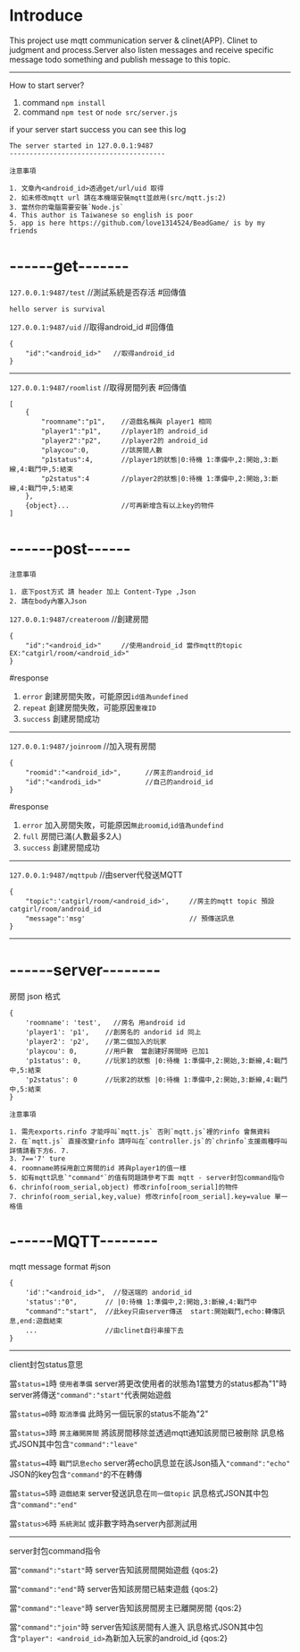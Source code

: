 Introduce
====

This project use mqtt communication server & clinet(APP).
Clinet to judgment and process.Server also listen messages
and receive specific message todo something and publish message to this topic.

----

How to start server?
1. command `npm install`
2. command `npm test` or `node src/server.js`

if your server start success you can see this log

    The server started in 127.0.0.1:9487
    ---------------------------------------


`注意事項`

    1. 文章內<android_id>透過get/url/uid 取得
    2. 如未修改mqtt url 請在本機端安裝mqtt並啟用(src/mqtt.js:2)
    3. 當然你的電腦需要安裝`Node.js`
    4. This author is Taiwanese so english is poor 
    5. app is here https://github.com/love1314524/BeadGame/ is by my friends 




------get-------
====
`127.0.0.1:9487/test`   //測試系統是否存活
#回傳值

    hello server is survival

`127.0.0.1:9487/uid`    //取得android_id
#回傳值

    {
        "id":"<android_id>"   //取得android_id
    }

----
`127.0.0.1:9487/roomlist`   //取得房間列表
#回傳值

    [
        {
            "roomname":"p1",    //遊戲名稱與 player1 相同
            "player1":"p1",     //player1的 android_id
            "player2":"p2",     //player2的 android_id
            "playcou":0,        //該房間人數
            "p1status":4,       //player1的狀態|0:待機 1:準備中,2:開始,3:斷線,4:戰鬥中,5:結束
            "p2status":4        //player2的狀態|0:待機 1:準備中,2:開始,3:斷線,4:戰鬥中,5:結束
        },
        {object}...             //可再新增含有以上key的物件
    ]

------post------
=========

`注意事項`

    1. 底下post方式 請 header 加上 Content-Type ,Json
    2. 請在body內塞入Json

`127.0.0.1:9487/createroom`     //創建房間
    
    {
        "id":"<android_id>"     //使用android_id 當作mqtt的topic EX:"catgirl/room/<android_id>"
    }

#response 
1. `error` 創建房間失敗，可能原因`id值為undefined`
2. `repeat` 創建房間失敗，可能原因`重複ID`
3. `success` 創建房間成功
    
----
`127.0.0.1:9487/joinroom`       //加入現有房間
    
    {
        "roomid":"<android_id>",      //房主的android_id
        "id":"<androdi_id>"           //自己的android_id
    }
    
#response 
1. `error` 加入房間失敗，可能原因`無此roomid`,`id值為undefind`
2. `full` 房間已滿(人數最多2人)  
3. `success` 創建房間成功  

----
`127.0.0.1:9487/mqttpub`        //由server代發送MQTT

    {
        "topic":'catgirl/room/<android_id>',     //房主的mqtt topic 預設 catgirl/room/android_id
        "message":'msg'                          // 預傳送訊息
    }

----

------server--------
=========
房間 json 格式

    {
        'roomname': 'test',   //房名 用android id     
        'player1': 'p1',    //創房名的 andorid id 同上
        'player2': 'p2',    //第二個加入的玩家  
        'playcou': 0,       //用戶數  當創建好房間時 已加1
        'p1status': 0,      //玩家1的狀態 |0:待機 1:準備中,2:開始,3:斷線,4:戰鬥中,5:結束
        'p2status': 0       //玩家2的狀態 |0:待機 1:準備中,2:開始,3:斷線,4:戰鬥中,5:結束
    }

`注意事項`

    1. 需先exports.rinfo 才能呼叫`mqtt.js` 否則`mqtt.js`裡的rinfo 會無資料
    2. 在`mqtt.js` 直接改變rinfo 請呼叫在`controller.js`的`chrinfo`支援兩種呼叫詳情請看下方6. 7.
    3. 7=='7' ture
    4. roomname將採用創立房間的id 將與player1的值一樣
    5. 如有mqtt訊息`"command"`的值有問題請參考下面 mqtt - server封包command指令
    6. chrinfo(room_serial,object) 修改rinfo[room_serial]的物件
    7. chrinfo(room_serial,key,value) 修改rinfo[room_serial].key=value 單一格值

------MQTT--------
=========
mqtt message format
#json

    {
        'id':"<android_id>",  //發送端的 andorid_id
        'status':"0",       // |0:待機 1:準備中,2:開始,3:斷線,4:戰鬥中 
        "command":"start",  //此key只由server傳送  start:開始戰鬥,echo:轉傳訊息,end:遊戲結束
        ...                 //由clinet自行串接下去
    }

----

client封包status意思

當`status=1`時 `使用者準備` server將更改使用者的狀態為1當雙方的status都為"1"時server將傳送`"command":"start"`代表開始遊戲

當`status=0`時 `取消準備` 此時另一個玩家的status不能為"2"

當`status=3`時 `房主離開房間` 將該房間移除並透過mqtt通知該房間已被刪除 訊息格式JSON其中包含`"command":"leave"`

當`status=4`時 `戰鬥訊息echo` server將echo訊息並在該Json插入`"command":"echo"` JSON的key包含`"command"`的不在轉傳

當`status=5`時 `遊戲結束` server發送訊息在`同一個topic` 訊息格式JSON其中包含`"command":"end"`

當`status>6`時 `系統測試` 或非數字時為server內部測試用

----

server封包command指令

當`"command":"start"`時 server告知該房間開始遊戲        {qos:2}

當`"command":"end"`時 server告知該房間已結束遊戲        {qos:2}

當`"command":"leave"`時 server告知該房間房主已離開房間      {qos:2}

當`"command":"join"`時 server告知該房間有人進入 訊息格式JSON其中包含`"player": <android_id>`為新加入玩家的android_id       {qos:2}
